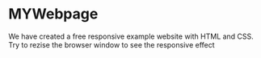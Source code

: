 # MYWebpage
We have created a free responsive example website with HTML and CSS. Try to rezise the browser window to see the responsive effect
